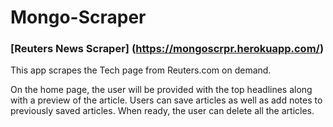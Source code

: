 # Mongo-Scraper

### [Reuters News Scraper] (https://mongoscrpr.herokuapp.com/)

This app scrapes the Tech page from Reuters.com on demand.

On the home page, the user will be provided with the top headlines along with a preview of the article.
Users can save articles as well as add notes to previously saved articles.
When ready, the user can delete all the articles.
